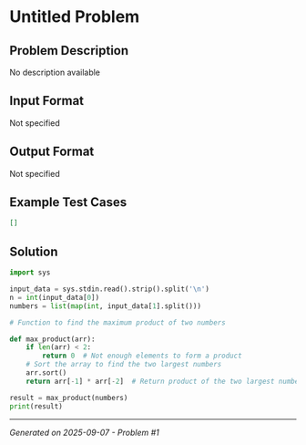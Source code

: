 # Untitled Problem

## Problem Description
No description available

## Input Format
Not specified

## Output Format
Not specified

## Example Test Cases
```json
[]
```

## Solution
```python
import sys

input_data = sys.stdin.read().strip().split('\n')
n = int(input_data[0])
numbers = list(map(int, input_data[1].split()))

# Function to find the maximum product of two numbers

def max_product(arr):
    if len(arr) < 2:
        return 0  # Not enough elements to form a product
    # Sort the array to find the two largest numbers
    arr.sort()  
    return arr[-1] * arr[-2]  # Return product of the two largest numbers

result = max_product(numbers)
print(result)
```

---
*Generated on 2025-09-07 - Problem #1*